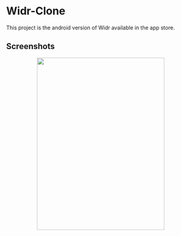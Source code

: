 # Widr-Clone
This project is the android version of Widr available in the app store.


## Screenshots
<div align="center">
<img src="https://github.com/LeothosThoren/Widr-Clone/blob/master/gif/widr.gif" height="460" width="340">
</div>
